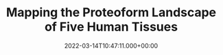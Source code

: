 ---
number: 11
title: Mapping the Proteoform Landscape of Five Human Tissues
date: '2022-03-14T10:47:11.000+00:00'
journal: J. Proteome Res.
authors: Drown, B. S., Jooß, K., Melani, R.D., Lloyd-Jones, C., Camarillo, J.M. and Kelleher, N.L.
year: 2022
pages: XXX-XXX
vol: XXX
link: https://doi.org/10.1021/acs.jproteome.2c00034

---